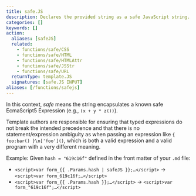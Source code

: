 ```yaml
---
title: safe.JS
description: Declares the provided string as a safe JavaScript string.
categories: []
keywords: []
action:
  aliases: [safeJS]
  related:
    - functions/safe/CSS
    - functions/safe/HTML
    - functions/safe/HTMLAttr
    - functions/safe/JSStr
    - functions/safe/URL
  returnType: template.JS
  signatures: [safe.JS INPUT]
aliases: [/functions/safejs]
---
```


In this context, *safe* means the string encapsulates a known safe EcmaScript5 Expression (e.g., `(x + y * z())`).

Template authors are responsible for ensuring that typed expressions do not break the intended precedence and that there is no statement/expression ambiguity as when passing an expression like `{ foo:bar() }\n['foo']()`, which is both a valid expression and a valid program with a very different meaning.

Example: Given `hash = "619c16f"` defined in the front matter of your `.md` file:

* <span class="good">`<script>var form_{{ .Params.hash | safeJS }};…</script>` &rarr; `<script>var form_619c16f;…</script>`</span>
* <span class="bad">`<script>var form_{{ .Params.hash }};…</script>` &rarr; `<script>var form_"619c16f";…</script>`</span>
